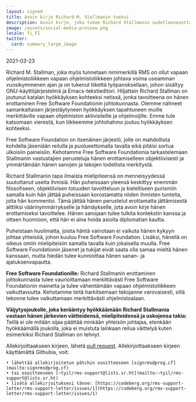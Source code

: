 ```yaml
---
layout: signed
title: Avoin kirje Richard M. Stallmanin tueksi
description: Avoin kirje, joka tukee Richard Stallmanin uudelleenasettamista Free Software Foundationin johtokuntaan
image: /assets/social-media-preview.png
locale: fi_FI
twitter:
  card: summary_large_image
---
```


2021-03-23

Richard M. Stallman, joka myös tunnetaan nimimerkillä RMS on ollut vapaan ohjelmistoliikkeen vapaan ohjelmistoliikkeen johtava voima useamman vuosikymmenen ajan ja on tukenut liikettä työpanoksellaan, johon sisältyy GNU-käyttöjärjestelmä ja Emacs-tekstieditori.
Hiljattain Richard Stallman on joutunut katalan hyökkäyksen kohteeksi netissä, jonka tavoitteena on hänen erottaminen Free Software Foundationin johtokunnasta. Olemme nähneet samankaltaisen järjestäytyneen hyökkäyksen tapahtuneen muille merkittäville vapaan ohjelmiston aktivisteille ja ohjelmoijille. Emme tule katsomaan vierestä, kun liikkeemme johtohahmo joutuu hyökkäyksen kohteeksi.

Free Software Foundation on itsenäinen järjestö, jolle on mahdollista kohdella jäseniään reilulla ja puolueettomalla tavalla eikä pitäisi sortua ulkoisiin paineisiin. Kehotamme Free Software Foundationia tarkastelemaan Stallmanin vastustajien perusteluja hänen erottamiselleen objektiivisesti ja ymmärtämään hänen sanojen ja tekojen todellista merkitystä.

Richard Stallmanin tapa ilmaista mielipiteensä on menneisyydessä suututtanut useita ihmisiä. Hän puheissaan yleensä keskittyy enemmän filosofiseen, objektiivisen totuuden tavoitteluun ja kielelliseen purismiin samalla kuin hän jättää puheissaan korostamatta niiden ihmisten tunteita, joita hän kommentoi. Tämä jättää hänen perustelut erottamatta jättämisestä alttiiksi väärinymmärrykselle ja hämäykselle, jota avoin kirje hänen erottamiseksi tavoittelee. Hänen sanojaan tulee tulkita kontekstin kanssa ja ottaen huomioon, että hän ei aina hoida asioita diplomatian kautta.

Puheistaan huolimatta, joista häntä vainotaan ei vaikuta hänen kykyyn johtaa yhteisöä, johon kuuluu Free Software Foundation. Lisäksi, hänellä on oikeus omiin mielipiteisiin samalla tavalla kuin jokaisella muulla. Free Software Foundationin jäsenet ja tukijat eivät saata olla samaa mieltä hänen kanssaan, mutta hiedän tulee kunnioittaa hänen sanan- ja ajatuksenvapautta.

**Free Software Foundationille:**
Richard Stallmanin erottaminen johtokunnasta tulee vaurioittamaan merkittävästi Free Software Foundationin mainetta ja tulee vähentämään vapaan ohjelmistoliikkeen vaikuttavuutta. Kehotamme teitä harkitsemaan tekojanne varovaisesti, sillä tekonne tulee vaikuttamaan merkittävästi ohjelmistoalaan.

**Väijytysjoukolle, joka kerääntyy hyökkäämään Richard Stallmania vastaan hänen järkevien väitteidensä, mielipiteidensä ja uskojensa takia:**
Teillä ei ole mitään sijaa päättää minkään yhteisön johtajaa, etenkään hyökkäämällä joukolla, joka ei muistuta lainkaan reilua väittelyä kuten esimerkiksi Richard Stallman on tehnyt.

Allekirjoittaakseen kirjeen, lähetä [pull request](https://github.com/rms-support-letter/rms-support-letter.github.io/pulls). Allekirjoittaakseen kirjeen käyttämättä Githubia, voit:

    • lähettää allekirjoitetun pätchin osoitteeseen [signrms@prog.cf](mailto:signrms@prog.cf)
    • tai osoitteeseen [~tyil/rms-support@lists.sr.ht](mailto:~tyil/rms-support@lists.sr.ht)
    • lisätä allekirjoituksesi tänne: [https://codeberg.org/rms-support-letter/rms-support-letter/issues/1](https://codeberg.org/rms-support-letter/rms-support-letter/issues/1)

